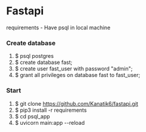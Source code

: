 <h1>Fastapi</h1>

requirements - Have psql in local machine

### Create database
1) $ psql postgres
2) $ create database fast;
3) $ create user fast_user with password "admin";
4) $ grant all privileges on database fast to fast_user;

### Start
1) $ git clone https://github.com/Kanatik6/fastapi.git
2) $ pip3 install -r requirements
3) $ cd psql_app
4) $ uvicorn main:app --reload
